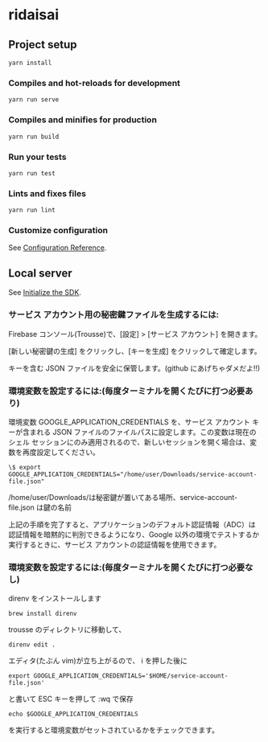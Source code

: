 # ridaisai

## Project setup

```
yarn install
```

### Compiles and hot-reloads for development

```
yarn run serve
```

### Compiles and minifies for production

```
yarn run build
```

### Run your tests

```
yarn run test
```

### Lints and fixes files

```
yarn run lint
```

### Customize configuration

See [Configuration Reference](https://cli.vuejs.org/config/).

## Local server

See [Initialize the SDK](https://firebase.google.com/docs/admin/setup#initialize_the_sdk).

### サービス アカウント用の秘密鍵ファイルを生成するには:

Firebase コンソール(Trousse)で、[設定] > [サービス アカウント] を開きます。

[新しい秘密鍵の生成] をクリックし、[キーを生成] をクリックして確定します。

キーを含む JSON ファイルを安全に保管します。(github にあげちゃダメだよ!!)

### 環境変数を設定するには:(毎度ターミナルを開くたびに打つ必要あり)

環境変数 GOOGLE_APPLICATION_CREDENTIALS を、サービス アカウント キーが含まれる JSON ファイルのファイルパスに設定します。この変数は現在のシェル セッションにのみ適用されるので、新しいセッションを開く場合は、変数を再度設定してください。

```
\$ export GOOGLE_APPLICATION_CREDENTIALS="/home/user/Downloads/service-account-file.json"
```

/home/user/Downloads/は秘密鍵が置いてある場所、service-account-file.json は鍵の名前

上記の手順を完了すると、アプリケーションのデフォルト認証情報（ADC）は認証情報を暗黙的に判別できるようになり、Google 以外の環境でテストするか実行するときに、サービス アカウントの認証情報を使用できます。

### 環境変数を設定するには:(毎度ターミナルを開くたびに打つ必要なし)

direnv をインストールします

```
brew install direnv
```

trousse のディレクトリに移動して、

```
direnv edit .
```

エディタ(たぶん vim)が立ち上がるので、 i を押した後に

```
export GOOGLE_APPLICATION_CREDENTIALS='$HOME/service-account-file.json'
```

と書いて ESC キーを押して :wq で保存

```
echo $GOOGLE_APPLICATION_CREDENTIALS
```

を実行すると環境変数がセットされているかをチェックできます。
